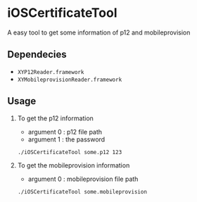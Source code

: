 # iOSCertificateTool

A easy tool to get some information of p12 and mobileprovision

## Dependecies

* `XYP12Reader.framework`
* `XYMobileprovisionReader.framework`

## Usage

1. To get the p12 information 
	
	* argument 0 : p12 file path
	* argument 1 : the password

	`./iOSCertificateTool some.p12 123`

2. To get the mobileprovision information

	* argument 0 : mobileprovision file path
	
	`./iOSCertificateTool some.mobileprovision `